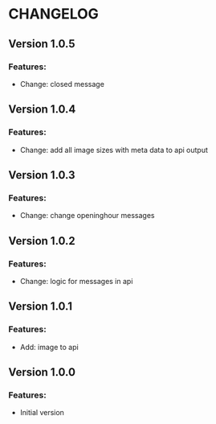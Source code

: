 # CHANGELOG

## Version 1.0.5
### Features:
* Change: closed message

## Version 1.0.4
### Features:
* Change: add all image sizes with meta data to api output

## Version 1.0.3
### Features:
* Change: change openinghour messages

## Version 1.0.2
### Features:
* Change: logic for messages in api

## Version 1.0.1
### Features:
* Add: image to api

## Version 1.0.0
### Features:
* Initial version
